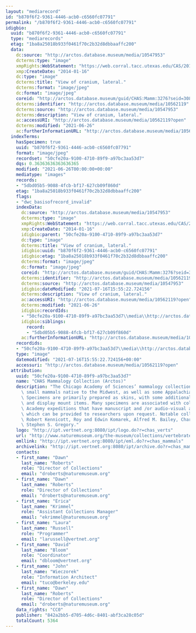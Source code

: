 ```yaml
---
layout: "mediarecord"
id: "b870f6f2-9361-4446-acb0-c6560fc07791"
permalink: "/b870f6f2-9361-4446-acb0-c6560fc07791"
idigbio:
  uuid: "b870f6f2-9361-4446-acb0-c6560fc07791"
  type: "mediarecords"
  etag: "1ba8a25018b933f0461f70c2b32d8dbbaaffc200"
  data:
    dc:source: "http://arctos.database.museum/media/10547953"
    dcterms:type: "image"
    xmpRights:WebStatement: "https://web.corral.tacc.utexas.edu/CAS/20161217-02/jpg/chas_mamm_3276.8.jpg"
    xmp:CreateDate: "2014-01-16"
    dc:type: "image"
    dcterms:title: "View of cranium, lateral."
    dcterms:format: "image/jpeg"
    dc:format: "image/jpeg"
    coreid: "http://arctos.database.museum/guid/CHAS:Mamm:3276?seid=3087471"
    dcterms:identifier: "http://arctos.database.museum/media/10562119"
    dcterms:source: "http://arctos.database.museum/media/10547953"
    dcterms:description: "View of cranium, lateral."
    ac:accessURI: "http://arctos.database.museum/media/10562119?open"
    dcterms:modified: "2021-06-26"
    ac:furtherInformationURL: "http://arctos.database.museum/media/10562119"
  indexTerms:
    hasSpecimen: true
    uuid: "b870f6f2-9361-4446-acb0-c6560fc07791"
    format: "image/jpeg"
    recordset: "50cfe20a-9100-4710-89f9-a97bc3aa53d7"
    dqs: 0.36363636363636365
    modified: "2021-06-26T00:00:00+00:00"
    mediatype: "images"
    records:
    - "5dbd05b5-9088-4fcb-bf17-627cb09f860d"
    etag: "1ba8a25018b933f0461f70c2b32d8dbbaaffc200"
    flags:
    - "dwc_basisofrecord_invalid"
    indexData:
      dc:source: "http://arctos.database.museum/media/10547953"
      dcterms:type: "image"
      xmpRights:WebStatement: "https://web.corral.tacc.utexas.edu/CAS/20161217-02/jpg/chas_mamm_3276.8.jpg"
      xmp:CreateDate: "2014-01-16"
      idigbio:parent: "50cfe20a-9100-4710-89f9-a97bc3aa53d7"
      dc:type: "image"
      dcterms:title: "View of cranium, lateral."
      idigbio:uuid: "b870f6f2-9361-4446-acb0-c6560fc07791"
      idigbio:etag: "1ba8a25018b933f0461f70c2b32d8dbbaaffc200"
      dcterms:format: "image/jpeg"
      dc:format: "image/jpeg"
      coreid: "http://arctos.database.museum/guid/CHAS:Mamm:3276?seid=3087471"
      dcterms:identifier: "http://arctos.database.museum/media/10562119"
      dcterms:source: "http://arctos.database.museum/media/10547953"
      idigbio:dateModified: "2021-07-16T15:55:22.724156"
      dcterms:description: "View of cranium, lateral."
      ac:accessURI: "http://arctos.database.museum/media/10562119?open"
      dcterms:modified: "2021-06-26"
      idigbio:recordIds:
      - "50cfe20a-9100-4710-89f9-a97bc3aa53d7\\media\\http://arctos.database.museum/media/10562119"
      idigbio:siblings:
        record:
        - "5dbd05b5-9088-4fcb-bf17-627cb09f860d"
      ac:furtherInformationURL: "http://arctos.database.museum/media/10562119"
    recordids:
    - "50cfe20a-9100-4710-89f9-a97bc3aa53d7\\media\\http://arctos.database.museum/media/10562119"
    type: "image"
    datemodified: "2021-07-16T15:55:22.724156+00:00"
    accessuri: "http://arctos.database.museum/media/10562119?open"
  attribution:
    uuid: "50cfe20a-9100-4710-89f9-a97bc3aa53d7"
    name: "CHAS Mammalogy Collection (Arctos)"
    description: "The Chicago Academy of Sciences’ mammalogy collection contains mostly\
      \ small mammals native to the Midwest, as well as some Appalachian species.\
      \ Specimens are primarily prepared as skins, with some additional osteological\
      \ and display mount items. Many specimens are associated with collectors or\
      \ Academy expeditions that have manuscript and /or audio-visual archival material,\
      \ which can be provided to researchers upon request. Notable collectors include\
      \ Robert Kennicott, Roy and Edwin Komarek, Alfred M. Bailey, Charles D. Brower,\
      \ Stephen S. Gregory."
    logo: "http://ipt.vertnet.org:8080/ipt/logo.do?r=chas_verts"
    url: "http://www.naturemuseum.org/the-museum/collections/vertebrates"
    emllink: "http://ipt.vertnet.org:8080/ipt/eml.do?r=chas_mammals"
    archivelink: "http://ipt.vertnet.org:8080/ipt/archive.do?r=chas_mammals"
    contacts:
    - first_name: "Dawn"
      last_name: "Roberts"
      role: "Director of Collections"
      email: "droberts@naturemuseum.org"
    - first_name: "Dawn"
      last_name: "Roberts"
      role: "Director of Collections"
      email: "droberts@naturemuseum.org"
    - first_name: "Erica"
      last_name: "Krimmel"
      role: "Assistant Collections Manager"
      email: "ekrimmel@naturemuseum.org"
    - first_name: "Laura"
      last_name: "Russell"
      role: "Programmer"
      email: "larussell@vertnet.org"
    - first_name: "David"
      last_name: "Bloom"
      role: "Coordinator"
      email: "dbloom@vertnet.org"
    - first_name: "John"
      last_name: "Wieczorek"
      role: "Information Architect"
      email: "tuco@berkeley.edu"
    - first_name: "Dawn"
      last_name: "Roberts"
      role: "Director of Collections"
      email: "droberts@naturemuseum.org"
    data_rights: "CC0"
    publisher: "842a2bb5-d705-4d6c-8401-abf3ca28c05d"
    totalCount: 5364
---
```

